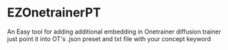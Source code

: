 # EZOnetrainerPT
An Easy tool for adding additional embedding in Onetrainer diffusion trainer just point it into OT's .json preset and txt file with your concept keyword
